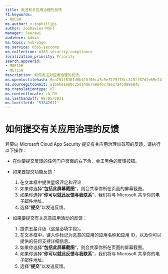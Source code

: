 ```yaml
---
title: 发送有关应用治理的反馈
f1.keywords:
- NOCSH
ms.author: v-tophillips
author: JoeDavies-MSFT
manager: laurawi
audience: Admin
ms.topic: hub-page
ms.service: O365-seccomp
ms.collection: m365-security-compliance
localization_priority: Priority
search.appverid:
- MOE150
- MET150
description: 如何发送对应用治理的反馈。
ms.openlocfilehash: 8ea251f8101d0b4f5f05ca7c9e7279f73cc318ff57dfe69e24f1b55ccb692a78
ms.sourcegitcommit: a1b66e1e80c25d14d67a9b46c79ec7245d88e045
ms.translationtype: HT
ms.contentlocale: zh-CN
ms.lasthandoff: 08/05/2021
ms.locfileid: "53842611"
---
```

# <a name="how-to-submit-feedback-on-app-governance"></a>如何提交有关应用治理的反馈 

若要向 Microsoft Cloud App Security 提交有关应用治理加载项的反馈，请执行以下操作：

- 在你要提交反馈的任何门户页面的右下角，单击黑色的反馈按钮。

- 如果要提交功能反馈：
  1. 在文本框中提供星级评定和评论  
  1. 如果你选择“**包括此屏幕截图**”，则会共享你所在页面的屏幕截图。  
  1. 如果你选择“**你可以就此反馈与我联系**”，我们将与 Microsoft 共享你的电子邮件地址。
  1. 选择“**提交**”以发送反馈。

- 如果要提交有关恶意应用活动的反馈：

  1. 提供五星评级（这是必填字段）。
  1. 在文本框中，键入你标记为恶意的应用的应用名称和应用 ID，以及你可以提供的任何支持详细信息。
  1. 如果你选择“**包括此屏幕截图**”，则会共享你所在页面的屏幕截图。  
  1. 如果你选择“**你可以就此反馈与我联系**”，我们将与 Microsoft 共享你的电子邮件地址。
  1. 选择“**提交**”以发送反馈。